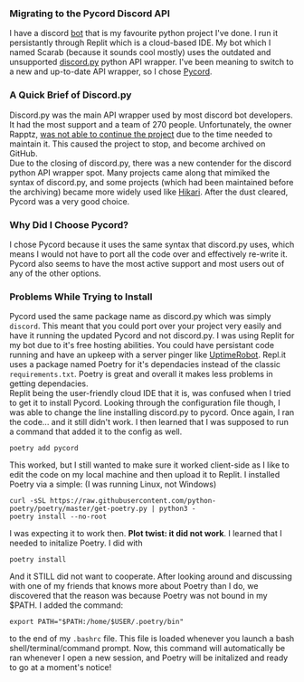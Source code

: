 ### Migrating to the Pycord Discord API

I have a discord [bot](https://github.com/Soulsender/scarabbot) that is my favourite python project I've done. I run it persistantly through Replit which is a cloud-based IDE. My bot which I named Scarab (because it sounds cool mostly) uses the outdated and unsupported [discord.py](https://github.com/Rapptz/discord.py) python API wrapper. I've been meaning to switch to a new and up-to-date API wrapper, so I chose [Pycord](https://github.com/Pycord-Development/pycord).

### A Quick Brief of Discord.py
Discord.py was the main API wrapper used by most discord bot developers. It had the most support and a team of 270 people. Unfortunately, the owner Rapptz, [was not able to continue the project](https://gist.github.com/Rapptz/4a2f62751b9600a31a0d3c78100287f1) due to the time needed to maintain it. This caused the project to stop, and become archived on GitHub. 
<br />
Due to the closing of discord.py, there was a new contender for the discord python API wrapper spot. Many projects came along that mimiked the syntax of discord.py, and some projects (which had been maintained before the archiving) became more widely used like [Hikari](https://github.com/hikari-py/hikari). After the dust cleared, Pycord was a very good choice.

### Why Did I Choose Pycord?
I chose Pycord because it uses the same syntax that discord.py uses, which means I would not have to port all the code over and effectively re-write it. Pycord also seems to have the most active support and most users out of any of the other options. 

### Problems While Trying to Install
Pycord used the same package name as discord.py which was simply `discord`. This meant that you could port over your project very easily and have it running the updated Pycord and not discord.py. I was using Replit for my bot due to it's free hosting abilities. You could have persistant code running and have an upkeep with a server pinger like [UptimeRobot](https://uptimerobot.com/). Repl.it uses a package named Poetry for it's dependacies instead of the classic `requirements.txt`. Poetry is great and overall it makes less problems in getting dependacies. 
<br />
Replit being the user-friendly cloud IDE that it is, was confused when I tried to get it to install Pycord. Looking through the configuration file though, I was able to change the line installing discord.py to pycord. Once again, I ran the code... and it still didn't work. I then learned that I was supposed to run a command that added it to the config as well.
```
poetry add pycord
```
This worked, but I still wanted to make sure it worked client-side as I like to edit the code on my local machine and then upload it to Replit. I installed Poetry via a simple: (I was running Linux, not Windows)
```
curl -sSL https://raw.githubusercontent.com/python-poetry/poetry/master/get-poetry.py | python3 -
poetry install --no-root
```
I was expecting it to work then. **Plot twist: it did not work**. I learned that I needed to initalize Poetry. I did with 
```
poetry install
```
And it STILL did not want to cooperate. After looking around and discussing with one of my friends that knows more about Poetry than I do, we discovered that the reason was because Poetry was not bound in my $PATH. I added the command:
```
export PATH="$PATH:/home/$USER/.poetry/bin"
```
to the end of my `.bashrc` file. This file is loaded whenever you launch a bash shell/terminal/command prompt. Now, this command will automatically be ran whenever I open a new session, and Poetry will be initalized and ready to go at a moment's notice!
